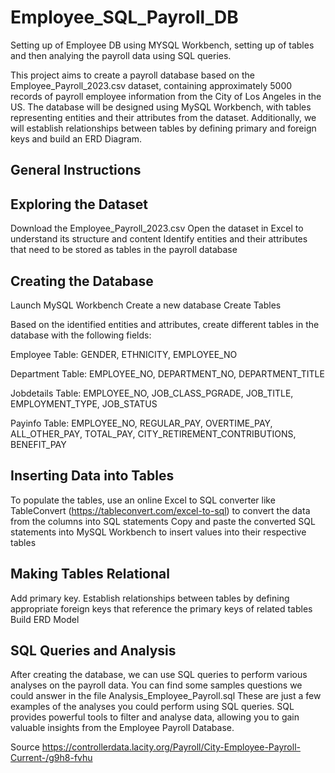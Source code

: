 # Employee_SQL_Payroll_DB
Setting up of Employee DB using MYSQL Workbench, setting up of tables and then analying the payroll data using SQL queries. 

This project aims to create a payroll database based on the Employee_Payroll_2023.csv dataset, containing approximately 5000 records of payroll employee information from the City of Los Angeles in the US. The database will be designed using MySQL Workbench, with tables representing entities and their attributes from the dataset. Additionally, we will establish relationships between tables by defining primary and foreign keys and build an ERD Diagram.

## General Instructions
## Exploring the Dataset

Download the Employee_Payroll_2023.csv
Open the dataset in Excel to understand its structure and content
Identify entities and their attributes that need to be stored as tables in the payroll database

## Creating the Database

Launch MySQL Workbench
Create a new database 
Create Tables

Based on the identified entities and attributes, create different tables in the database with the following fields:

Employee Table: GENDER, ETHNICITY, EMPLOYEE_NO

Department Table: EMPLOYEE_NO, DEPARTMENT_NO, DEPARTMENT_TITLE

Jobdetails Table: EMPLOYEE_NO, JOB_CLASS_PGRADE, JOB_TITLE, EMPLOYMENT_TYPE, JOB_STATUS

Payinfo Table: EMPLOYEE_NO, REGULAR_PAY, OVERTIME_PAY, ALL_OTHER_PAY, TOTAL_PAY, CITY_RETIREMENT_CONTRIBUTIONS, BENEFIT_PAY

## Inserting Data into Tables

To populate the tables, use an online Excel to SQL converter like TableConvert (https://tableconvert.com/excel-to-sql) to convert the data from the columns into SQL statements
Copy and paste the converted SQL statements into MySQL Workbench to insert values into their respective tables

## Making Tables Relational

Add primary key. 
Establish relationships between tables by defining appropriate foreign keys that reference the primary keys of related tables
Build ERD Model

## SQL Queries and Analysis
After creating the database, we can use SQL queries to perform various analyses on the payroll data. You can find some samples questions we could answer in the file Analysis_Employee_Payroll.sql These are just a few examples of the analyses you could perform using SQL queries. SQL provides powerful tools to filter and analyse data, allowing you to gain valuable insights from the Employee Payroll Database.


Source
https://controllerdata.lacity.org/Payroll/City-Employee-Payroll-Current-/g9h8-fvhu
